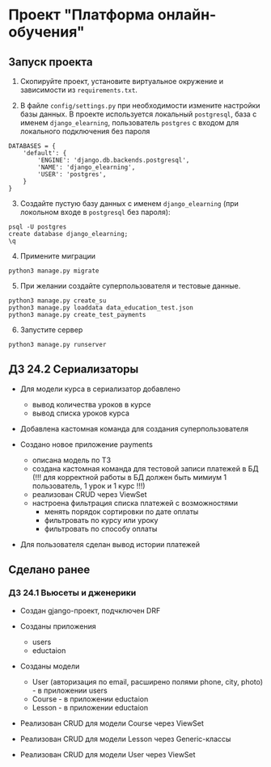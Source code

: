 # Проект "Платформа онлайн-обучения"

## Запуск проекта

1. Скопируйте проект, установите виртуальное окружение и зависимости из `requirements.txt`.

2. В файле `config/settings.py` при необходимости измените настройки базы данных. 
В проекте используется локальный `postgresql`, база с именем `django_elearning`, 
пользователь `postgres` с входом для локального подключения без пароля
```
DATABASES = {
    'default': {
        'ENGINE': 'django.db.backends.postgresql',
        'NAME': 'django_elearning',
        'USER': 'postgres',
    }
}
```

3. Создайте пустую базу данных с именем `django_elearning` (при локольном входе в `postgresql` без пароля):
```
psql -U postgres
create database django_elearning;
\q
```

4. Примените миграции
```
python3 manage.py migrate
```

5. При желании создайте суперпользователя и тестовые данные.
```
python3 manage.py create_su
python3 manage.py loaddata data_education_test.json
python3 manage.py create_test_payments
```

6. Запустите сервер
```
python3 manage.py runserver
```


## ДЗ 24.2 Сериализаторы

- Для модели курса в сериализатор добавлено 
  - вывод количества уроков в курсе
  - вывод списка уроков курса

- Добавлена кастомная команда для создания суперпользователя

- Создано новое приложение payments
  - описана модель по ТЗ
  - создана кастомная команда для тестовой записи платежей в БД (!!! для корректной работы
  в БД должен быть мимиум 1 пользователь, 1 урок и 1 курс !!!)
  - реализован CRUD через ViewSet
  - настроена фильтрация списка платежей с возможностями
    - менять порядок сортировки по дате оплаты
    - фильтровать по курсу или уроку
    - фильтровать по способу оплаты

- Для пользователя сделан вывод истории платежей


## Сделано ранее
### ДЗ 24.1 Вьюсеты и дженерики

- Создан gjango-проект, подчключен DRF

- Созданы приложения
  - users
  - eductaion

- Созданы модели
  - User (авторизация по email, расширено полями phone, city, photo) - в приложении users
  - Course - в приложении eductaion
  - Lesson - в приложении eductaion

- Реализован CRUD для модели Course через ViewSet

- Реализован CRUD для модели Lesson через Generic-классы

- Реализован CRUD для модели User через ViewSet 


